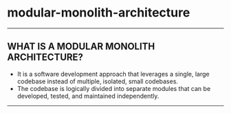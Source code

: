# modular-monolith-architecture
***
## WHAT IS A MODULAR MONOLITH ARCHITECTURE?
- It is a software development approach that leverages a single, large codebase instead of multiple, isolated, small codebases.
- The codebase is logically divided into separate modules that can be developed, tested, and maintained independently.
***
